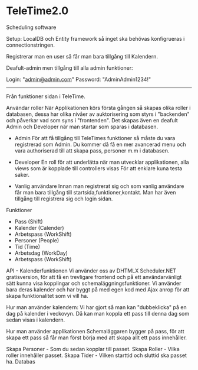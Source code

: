 # TeleTime2.0
Scheduling software

Setup:
LocalDB och Entity framework så inget ska behövas konfigrueras i connectionstringen.

Registrerar man en user så får man bara tillgång till Kalendern.

Deafult-admin men tillgång till alla admin funktioner:

Login: "admin@admin.com"
Password: "AdminAdmin1234!"

_____________________________________________________________________________________________________________________________________

Från funktioner sidan i TeleTime.

Användar roller
När Applikationen körs första gången så skapas olika roller i databasen, dessa har olika nivåer av auktorisering som styrs i "backenden"
och påverkar vad som syns i "frontenden". Det skapas även en deafult Admin och Developer när man startar som sparas i databasen.

- Admin
För att få tillgång till TeleTimes funktioner så måste du vara registrerad som Admin.
Du kommer då få en mer avancerad menu och vara authoriserad till att skapa pass, personer m.m i databasen.

- Developer
En roll för att underlätta när man utvecklar applikationen, alla views som är kopplade till controllers visas
För att enklare kuna testa saker.

- Vanlig användare
Innan man registrerat sig och som vanlig användare får man bara tillgång till startsida,funktioner,kontakt.
Man har även tillgång till registrera sig och login sidan.

Funktioner
- Pass (Shift)
- Kalender (Calender)
- Arbetspass (WorkShift)
- Personer (People)
- Tid (Time)
- Arbetsdag (WorkDay)
- Arbetspass (WorkShift)

API - Kalenderfunktionen
Vi använder oss av DHTMLX Scheduler.NET gratisversion, för att få en trevligare frontend och på ett användarvänligt sätt kunna visa kopplingar och schemaläggningsfunktioner.
Vi använder bara deras kalender och har byggt på med egen kod med Ajax anrop för att skapa funktionalitet som vi vill ha.

Hur man använder kalendern:
Vi har gjort så man kan "dubbeklicka" på en dag på kalender i veckovyn.
Då kan man koppla ett pass till denna dag som sedan visas i kalendern.

Hur man använder applikationen
Schemaläggaren bygger på pass, för att skapa ett pass så får man först börja med att skapa allt ett pass innehåller.

Skapa Personer - Som du sedan kopplar till passet.
Skapa Roller - Vilka roller innehåller passet.
Skapa Tider - Vilken starttid och sluttid ska passet ha.
Databas
